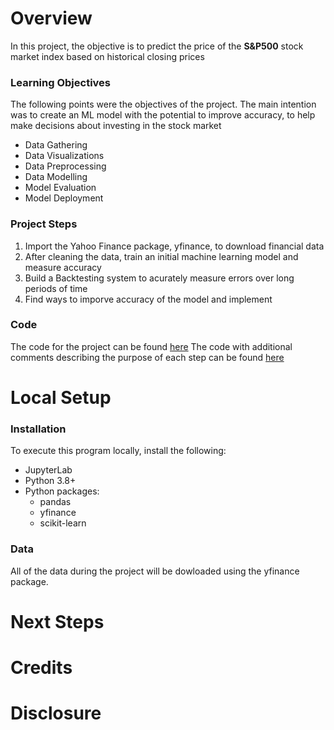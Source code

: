# Overview

In this project, the objective is to predict the price of the **S&P500** stock market index based on historical closing prices 

### Learning Objectives

The following points were the objectives of the project. The main intention was to create an ML model with the potential to improve accuracy, to help make decisions about investing in the stock market
- Data Gathering
- Data Visualizations
- Data Preprocessing
- Data Modelling
- Model Evaluation
- Model Deployment

### Project Steps

1. Import the Yahoo Finance package, yfinance, to download financial data
2. After cleaning the data, train an initial machine learning model and measure accuracy
3. Build a Backtesting system to acurately measure errors over long periods of time
4. Find ways to imporve accuracy of the model and implement

### Code
The code for the project can be found [here](market_predictor/sp500_predictor.ipynb)
The code with additional comments describing the purpose of each step can be found [here](market_predictor/sp500_predictor_with_comments.ipynb)

# Local Setup

### Installation
To execute this program locally, install the following:
- JupyterLab
- Python 3.8+
- Python packages:
    - pandas
    - yfinance
    - scikit-learn

 ### Data
 All of the data during the project will be dowloaded using the yfinance package. 

 # Next Steps   

# Credits


# Disclosure